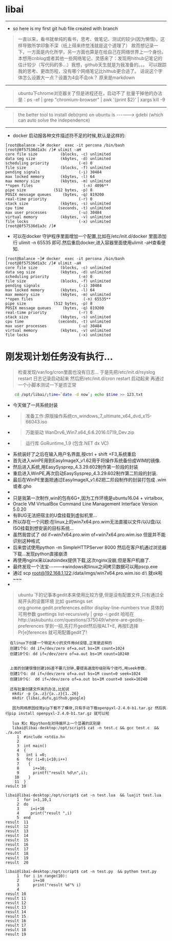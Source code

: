 # libai

***

* so here is my first git hub file created with branch

 > 一直以来，看书就单纯的看书，思考、做笔记、测试的较少(因为懒惰)，这样导致所学印象不深（纸上得来终觉浅就是这个道理了）
故而想记录一下，一方面是内化所学，另一方面也算是在给自己在网络世界上一个身份。
本想用cnblog或者其他一些网络笔记，灵感来了：发现用hithub记笔记的估计较少（写代码的多...）我想，github天生就是为我准备的。。。
可以跟踪我的思考、更改历程，没有哪个网络笔记比hithub更合适了。
话说这个字体怎么设置大一点？设置为4会不会ok？ 原来是markdown

***

> ubuntu下chrome浏览器关了但是进程还在，启动不了
批量干掉他的办法是：ps -ef | grep "chromium-browser" | awk '{print $2}' | xargs kill -9

***

> the better tool to install deb(rpm) on ubuntu is ------> gdebi (which can auto solve the independence)

***

* docker 启动报各种文件描述符不足的时候,默认是这样的: 

```
[root@balance ~]# docker  exec -it percona /bin/bash 
[root@8f57536d1a3c /]# ulimit -aH
core file size          (blocks, -c) unlimited
data seg size           (kbytes, -d) unlimited
scheduling priority             (-e) 0
file size               (blocks, -f) unlimited
pending signals                 (-i) 30484
max locked memory       (kbytes, -l) 64
max memory size         (kbytes, -m) unlimited
**open files                      (-n) 4096**
pipe size            (512 bytes, -p) 8
POSIX message queues     (bytes, -q) 819200
real-time priority              (-r) 0
stack size              (kbytes, -s) unlimited
cpu time               (seconds, -t) unlimited
max user processes              (-u) 30484
virtual memory          (kbytes, -v) unlimited
file locks                      (-x) unlimited
[root@8f57536d1a3c /]# 
```

* 可以在docker 守护程序里面增加一个配置,比如在/etc/init.d/docker 里面添加行 ulimit -n 65535  即可.然后重启docker,进入容器里面使用ulimit -aH查看便知.

```
[root@balance ~]# docker  exec -it percona /bin/bash
[root@8f57536d1a3c /]# ulimit -aH
core file size          (blocks, -c) unlimited
data seg size           (kbytes, -d) unlimited
scheduling priority             (-e) 0
file size               (blocks, -f) unlimited
pending signals                 (-i) 30484
max locked memory       (kbytes, -l) 64
max memory size         (kbytes, -m) unlimited
**open files                      (-n) 65535**
pipe size            (512 bytes, -p) 8
POSIX message queues     (bytes, -q) 819200
real-time priority              (-r) 0
stack size              (kbytes, -s) unlimited
cpu time               (seconds, -t) unlimited 
max user processes              (-u) 30484 
virtual memory          (kbytes, -v) unlimited 
file locks                      (-x) unlimited 
```

# 刚发现计划任务没有执行...
> 检查发现/var/log/cron里面也没有日志...
> 于是先把/etc/init.d/rsyslog restart  日志记录启动起来
> 然后把/etc/init.d/cron restart 启动起来
> 再通过一个小脚本测试一下是否正常 
``` bash
    cd /opt/libai/;time=`date -d now`; echo $time >> 123.txt
```

-  今天做了一共系统封装
-  > 准备工作:原版操作系统cn_windows_7_ultimate_x64_dvd_x15-66043.iso
-  > 万能驱动 WanDrv6_Win7.x64_6.6.2016.0719_Dev.zip
-  > 运行库 GoRuntime_1.9 (包含.NET dx VC)
-  系统装好了之后在输入用户名界面,按ctrl + shift +F3,系统重启
-  首先进入winPE用到EasyImageX_v1.62用于将操作系统备份成WIM的镜像.
-  然后进入系统,用EasySysprep_4.3.29.602制作第一阶段的封装
-  重启进入WinPE,再次启动EasySysprep_4.3.29.602制作第二阶段的封装.
-  最后在WinPE里面把通过EasyImageX_v1.62把二阶段制作的封装打包成 .wim 或者.gho
-  
-  只是我第一次制作,win的包有6G+,因为工作环境是ubuntu16.04 + virtalbox,
-  Oracle VM VirtualBox Command Line Management Interface Version 5.0.20
-  有BUG无法把宿主的U盘挂载到虚拟机里...
-  所以存在一个问题:在linux上的win7x64.pro.wim无法直接以文件/以U盘/以ISO挂载到想安装的目标系统...
-  虽然我尝试了 dd if=win7x64.pro.wim of=win7x64.pro.wim.iso 但是并不能识别这种格式
-  后来尝试使用python -m SimpleHTTPServer 8000  然后在客户机通过浏览器下载...发现python直接崩溃
-  再使用nginx来以autoindex提供下载,这次nginx没崩,但是客户机崩了.
-  最终发现一个法宝----->windows和linux之间拷贝数据可以用pscp.exe
-  通过 scp root@192.168.1.122:/data/imgs/win7x64.pro.wim.iso d:\   就ok啦~~~
-  

>  ubuntu 下的记事本gedit本来使用比较方便,但是没有配置文件,只有通过全局开头的设置环境
> 比如 gsettings set org.gnome.gedit.preferences.editor display-line-numbers true
> 具体的可用参数 gsettings list-recursively  | grep -i gedit
> 哈哈在http://askubuntu.com/questions/375049/where-are-gedits-preferences 学到一招,先打开gedit然后按ALT+E,
> 再按E选择Pr[e]ferences 就可用配置gedit了!

```
  在linux下创建一个特定大小的文件用dd没错,正常是这样的
  创建1个G: dd if=/dev/zero of=a.out bs=1M count=1024
  创建10个G: dd if=/dev/zero of=a.out bs=1M count=10240
  
  
  上面的创建很慢创建10G差不要几分钟,要提高速度秒级别有个技巧,用seek参数.
  创建1个G: dd if=/dev/zero of=a.out bs=1M count=0 seek=1024
  创建10个G:  dd if=/dev/zero of=a.out bs=1M count=0 seek=10240

  还有批量创建文件夹的办法,比如说
   mkdir -p {a..z}/{a..z}{1..26}
   mkdir {libai,dufu,github,google}
   
   因为网络原因经常pip下载不了模块,只有手动下载openpyxl-2.4.0-b1.tar.gz 然后执行pip install openpyxl-2.4.0-b1.tar.gz 就可以啦
   
   lua 和c 和python在对待循环上一个显著的区别是
   libai@libai-desktop:/opt/script$ cat -n test.c && gcc test.c  && ./a.out
     1	#include <stdio.h>
     2	
     3	int main()
     4	{
     5	 int i =0;
     6	 for (i=0;i<10;i++)
     7	  {
     8	    i+=10;
     9	    printf("result %d\n",i);
    10	  }
    11	}
result 10

libai@libai-desktop:/opt/script$ cat -n test.lua  && luajit test.lua 
     1	for i=1,10,1
     2	do
     3	   i=i+10
     4	   print("result ",i)
     5	end
result 	11
result 	12
result 	13
result 	14
result 	15
result 	16
result 	17
result 	18
result 	19
result 	20

libai@libai-desktop:/opt/script$ cat -n test.py  && python test.py
     1	for i in range(10):
     2	    i+=10
     3	    print("result %d"% i)
     4	
result 10
result 11
result 12
result 13
result 14
result 15
result 16
result 17
result 18
result 19





```



